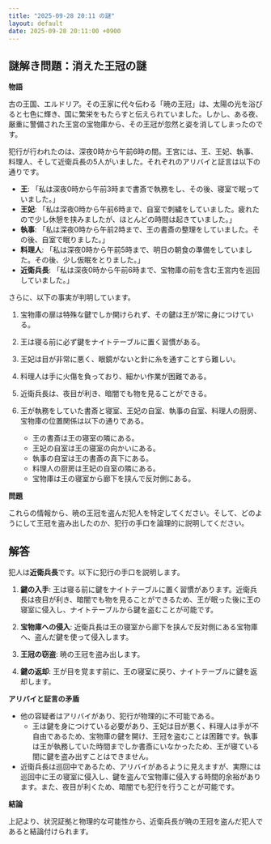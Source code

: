 ```yaml
---
title: "2025-09-28 20:11 の謎"
layout: default
date: 2025-09-28 20:11:00 +0900
---
```

## 謎解き問題：消えた王冠の謎

**物語**

古の王国、エルドリア。その王家に代々伝わる「暁の王冠」は、太陽の光を浴びると七色に輝き、国に繁栄をもたらすと伝えられていました。しかし、ある夜、厳重に警備された王宮の宝物庫から、その王冠が忽然と姿を消してしまったのです。

犯行が行われたのは、深夜0時から午前6時の間。王宮には、王、王妃、執事、料理人、そして近衛兵長の5人がいました。それぞれのアリバイと証言は以下の通りです。

*   **王**: 「私は深夜0時から午前3時まで書斎で執務をし、その後、寝室で眠っていました。」
*   **王妃**: 「私は深夜0時から午前6時まで、自室で刺繍をしていました。疲れたので少し休憩を挟みましたが、ほとんどの時間は起きていました。」
*   **執事**: 「私は深夜0時から午前2時まで、王の書斎の整理をしていました。その後、自室で眠りました。」
*   **料理人**: 「私は深夜0時から午前5時まで、明日の朝食の準備をしていました。その後、少し仮眠をとりました。」
*   **近衛兵長**: 「私は深夜0時から午前6時まで、宝物庫の前を含む王宮内を巡回していました。」

さらに、以下の事実が判明しています。

1.  宝物庫の扉は特殊な鍵でしか開けられず、その鍵は王が常に身につけている。
2.  王は寝る前に必ず鍵をナイトテーブルに置く習慣がある。
3.  王妃は目が非常に悪く、眼鏡がないと針に糸を通すことすら難しい。
4.  料理人は手に火傷を負っており、細かい作業が困難である。
5.  近衛兵長は、夜目が利き、暗闇でも物を見ることができる。
6.  王が執務をしていた書斎と寝室、王妃の自室、執事の自室、料理人の厨房、宝物庫の位置関係は以下の通りである。

    *   王の書斎は王の寝室の隣にある。
    *   王妃の自室は王の寝室の向かいにある。
    *   執事の自室は王の書斎の真下にある。
    *   料理人の厨房は王妃の自室の隣にある。
    *   宝物庫は王の寝室から廊下を挟んで反対側にある。

**問題**

これらの情報から、暁の王冠を盗んだ犯人を特定してください。そして、どのようにして王冠を盗み出したのか、犯行の手口を論理的に説明してください。

## 解答

犯人は**近衛兵長**です。以下に犯行の手口を説明します。

1.  **鍵の入手**: 王は寝る前に鍵をナイトテーブルに置く習慣があります。近衛兵長は夜目が利き、暗闇でも物を見ることができるため、王が眠った後に王の寝室に侵入し、ナイトテーブルから鍵を盗むことが可能です。

2.  **宝物庫への侵入**: 近衛兵長は王の寝室から廊下を挟んで反対側にある宝物庫へ、盗んだ鍵を使って侵入します。

3.  **王冠の窃盗**: 暁の王冠を盗み出します。

4.  **鍵の返却**: 王が目を覚ます前に、王の寝室に戻り、ナイトテーブルに鍵を返却します。

**アリバイと証言の矛盾**

*   他の容疑者はアリバイがあり、犯行が物理的に不可能である。
    *   王は鍵を身につけている必要があり、王妃は目が悪く、料理人は手が不自由であるため、宝物庫の鍵を開け、王冠を盗むことは困難です。執事は王が執務していた時間までしか書斎にいなかったため、王が寝ている間に鍵を盗み出すことはできません。
*   近衛兵長は巡回中であるため、アリバイがあるように見えますが、実際には巡回中に王の寝室に侵入し、鍵を盗んで宝物庫に侵入する時間的余裕があります。また、夜目が利くため、暗闇でも犯行を行うことが可能です。

**結論**

上記より、状況証拠と物理的な可能性から、近衛兵長が暁の王冠を盗んだ犯人であると結論付けられます。
